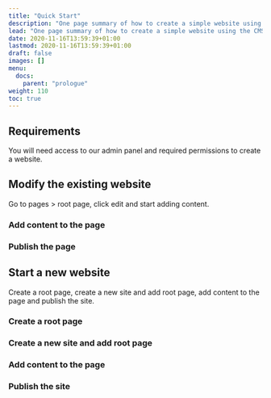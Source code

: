 ```yaml
---
title: "Quick Start"
description: "One page summary of how to create a simple website using the CMS."
lead: "One page summary of how to create a simple website using the CMS."
date: 2020-11-16T13:59:39+01:00
lastmod: 2020-11-16T13:59:39+01:00
draft: false
images: []
menu:
  docs:
    parent: "prologue"
weight: 110
toc: true
---
```


## Requirements

You will need access to our admin panel and required permissions to create a website.

## Modify the existing website

Go to pages > root page, click edit and start adding content.

### Add content to the page


### Publish the page



## Start a new website

Create a root page, create a new site and add root page, add content to the page and publish the site.

### Create a root page



### Create a new site and add root page



### Add content to the page



### Publish the site



